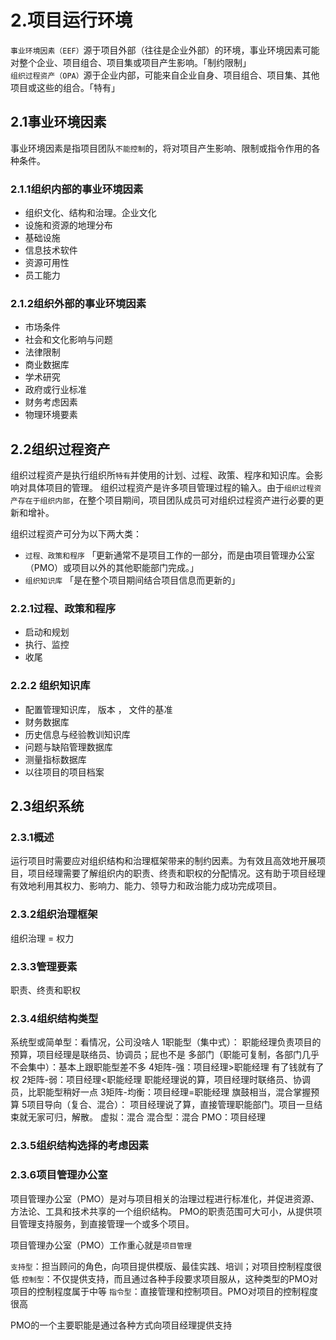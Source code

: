 # 2.项目运行环境

`事业环境因素（EEF）`源于项目外部（往往是企业外部）的环境，事业环境因素可能对整个企业、项目组合、项目集或项目产生影响。「制约限制」
`组织过程资产（OPA）`源于企业内部，可能来自企业自身、项目组合、项目集、其他项目或这些的组合。「特有」

## 2.1事业环境因素

事业环境因素是指项目团队`不能控制`的，将对项目产生影响、限制或指令作用的各种条件。

### 2.1.1组织内部的事业环境因素

- 组织文化、结构和治理。企业文化
- 设施和资源的地理分布
- 基础设施
- 信息技术软件
- 资源可用性
- 员工能力

### 2.1.2组织外部的事业环境因素

- 市场条件
- 社会和文化影响与问题
- 法律限制
- 商业数据库
- 学术研究
- 政府或行业标准
- 财务考虑因素
- 物理环境要素

## 2.2组织过程资产

组织过程资产是执行组织所`特有`并使用的计划、过程、政策、程序和知识库。会影响对具体项目的管理。
组织过程资产是许多项目管理过程的输入。由于`组织过程资产存在于组织内部`，在整个项目期间，项目团队成员可对组织过程资产进行必要的更新和增补。

组织过程资产可分为以下两大类：

- `过程、政策和程序` 「更新通常不是项目工作的一部分，而是由项目管理办公室（PMO）或项目以外的其他职能部门完成。」
- `组织知识库` 「是在整个项目期间结合项目信息而更新的」

### 2.2.1过程、政策和程序

- 启动和规划
- 执行、监控
- 收尾

### 2.2.2 组织知识库

- 配置管理知识库， 版本 ， 文件的基准
- 财务数据库
- 历史信息与经验教训知识库
- 问题与缺陷管理数据库
- 测量指标数据库
- 以往项目的项目档案

## 2.3组织系统

### 2.3.1概述

运行项目时需要应对组织结构和治理框架带来的制约因素。为有效且高效地开展项目，项目经理需要了解组织内的职责、终责和职权的分配情况。这有助于项目经理有效地利用其权力、影响力、能力、领导力和政治能力成功完成项目。

### 2.3.2组织治理框架

组织治理 = 权力

### 2.3.3管理要素

职责、终责和职权

### 2.3.4组织结构类型

系统型或简单型：看情况，公司没啥人
1职能型（集中式）： 职能经理负责项目的预算，项目经理是联络员、协调员；屁也不是
多部门（职能可复制，各部门几乎不会集中）：基本上跟职能型差不多
4矩阵-强：项目经理>职能经理 有了钱就有了权
2矩阵-弱：项目经理<职能经理 职能经理说的算，项目经理时联络员、协调员，比职能型稍好一点
3矩阵-均衡：项目经理=职能经理 旗鼓相当，混合掌握预算
5项目导向（复合、混合）： 项目经理说了算，直接管理职能部门。项目一旦结束就无家可归，解散。
虚拟：混合
混合型：混合
PMO：项目经理

### 2.3.5组织结构选择的考虑因素

### 2.3.6项目管理办公室

项目管理办公室（PMO）是对与项目相关的治理过程进行标准化，并促进资源、方法论、工具和技术共享的一个组织结构。
PMO的职责范围可大可小，从提供项目管理支持服务，到直接管理一个或多个项目。

项目管理办公室（PMO）工作重心就是`项目管理`

`支持型`：担当顾问的角色，向项目提供模版、最佳实践、培训；对项目控制程度很低
`控制型`：不仅提供支持，而且通过各种手段要求项目服从，这种类型的PMO对项目的控制程度属于中等
`指令型`：直接管理和控制项目。PMO对项目的控制程度很高

PMO的一个主要职能是通过各种方式向项目经理提供支持
